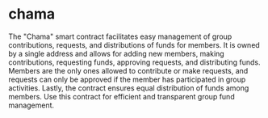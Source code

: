# chama

The "Chama" smart contract facilitates easy management of group contributions, requests, and distributions of funds for members. It is owned by a single address and allows for adding new members, making contributions, requesting funds, approving requests, and distributing funds. Members are the only ones allowed to contribute or make requests, and requests can only be approved if the member has participated in group activities. Lastly, the contract ensures equal distribution of funds among members. Use this contract for efficient and transparent group fund management.
